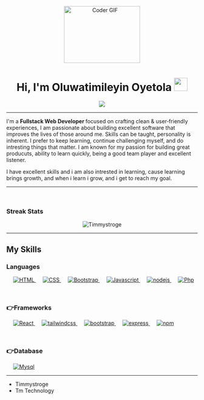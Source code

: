 <p align="center">
  <img src="https://media.giphy.com/media/SWoSkN6DxTszqIKEqv/giphy.gif" alt="Coder GIF" width="200" height="150">
</p>
<h1 align="center">Hi, I'm Oluwatimileyin Oyetola <img src="https://media.giphy.com/media/hvRJCLFzcasrR4ia7z/giphy.gif" width="35"></h1>

<p align="center">
  <a href="https://github.com/DenverCoder1/readme-typing-svg"><img src="https://readme-typing-svg.herokuapp.com?lines=Full+Stack+Web+Developer;Software+Engineer;Web+Designer&center=true&width=500&height=50"></a>
</p>
<hr>
<p>I'm a <b> Fullstack Web Developer </b> focused on crafting clean & user‑friendly experiences, I am passionate about building excellent software that improves the lives of those around me. Skills can be taught, personality is inherent. I prefer to keep learning, continue challenging myself, and do intresting things that matter.
I am known for my passion for building great producuts, ability to learn quickly, being a good team player and excellent listener.

I have excellent skills and i am also intrested in learning, cause learning brings growth, and when i learn i grow, and i get to reach my goal.</p>
<hr>
<br/>
<h3>Streak Stats</h3>
<p align="center"><img src="https://streak-stats.demolab.com?user=TimmyStroge&theme=algolia" alt="Timmystroge"  /></p>
<hr/>

<h2>My Skills</h2>
<h3>Languages</h3>
<p align="left"> 
  &emsp; 
  <a href="https://www.w3.org/html/" target="_blank"> 
   <img alt="HTML" src="https://img.shields.io/badge/html5-%23E34F26.svg?style=for-the-badge&logo=html5&logoColor=white">
  </a>   
  &emsp;
  <a href="https://www.w3schools.com/css/" target="_blank">
    <img alt="CSS" src="https://img.shields.io/badge/css3-%231572B6.svg?style=for-the-badge&logo=css3&logoColor=white">
  </a> 
   &emsp;
  <a href="https://getbootstrap.com" target="_blank"> 
    <img alt="Bootstrap" src="https://img.shields.io/badge/bootstrap%20-%23563D7C.svg?&style=for-the-badge&logo=bootstrap&logoColor=white"/>
  </a>
   &emsp;
  <a href="https://www.w3schools.com/js" target="_blank"> 
    <img alt="Javascript" src="https://img.shields.io/badge/javascript%20-%23323330.svg?&style=for-the-badge&logo=javascript&logoColor=%23F7DF1E"/>
  </a>
   &emsp;
  <a href="https://nodejs.org/en/" target="_blank"> 
    <img alt="nodejs" src="https://img.shields.io/badge/node.js%20-%2343853D.svg?&style=for-the-badge&logo=node.js&logoColor=white"/>
  </a>
   &emsp;
  <a href="https://www.w3schools.com/php/" target="_blank"> 
    <img alt="Php" src="https://img.shields.io/badge/php-%23777BB4.svg?style=for-the-badge&logo=php&logoColor=white"/>
  </a>
</p>
<br/>
<h3>👉Frameworks </h3>
<p align="left">
  &emsp;
  <a href="https://www.w3schools.com/react/" target="_blank"> 
     <img alt="React" src="https://img.shields.io/badge/react%20-%2320232a.svg?&style=for-the-badge&logo=react&logoColor=%2361DAFB">
  </a>
  &emsp;
  <a href="https://tailwindcss.com/">
    <img alt="tailwindcss" src="https://img.shields.io/badge/Tailwind_CSS-38B2AC?style=for-the-badge&logo=tailwind-css&logoColor=white"/>
  </a>
  &emsp;
  <a href="https://getbootstrap.com/">
    <img alt="bootstrap" src="https://img.shields.io/badge/bootstrap%20-%23563D7C.svg?&style=for-the-badge&logo=bootstrap&logoColor=white"/>
  </a>
  &emsp;
  <a href="https://expressjs.com/">
    <img alt="express" src="https://img.shields.io/badge/Express.js-000000?style=for-the-badge&logo=express&logoColor=white"/>
  </a>
  &emsp;
  <a href="https://www.w3schools.com/nodejs/nodejs_npm.asp">
    <img alt="npm" src="https://img.shields.io/badge/npm-CB3837?style=for-the-badge&logo=npm&logoColor=white"/>
  </a>
</p>
<br/>
<h3>👉Database </h3>
<p align="left">
  &emsp;
  <a href="https://www.mysql.com/" target="_blank"> 
     <img alt="Mysql" src="https://img.shields.io/badge/MySQL-00000F?style=for-the-badge&logo=mysql&logoColor=white">
  </a>
 
</p>


<hr>
<ul>
 <li>Timmystroge <br></li>
 <li>Tm Technology</li>
</ul>
